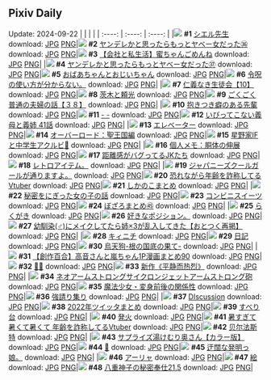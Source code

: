 ## Pixiv Daily
Update: 2024-09-22
|      |      |      |
| :----: | :----: | :----: |
|![](https://pixiv.microyu.workers.dev/c/240x480/img-master/img/2024/09/20/00/00/08/122589047_p0_master1200.jpg) **#1** [シエル先生](https://www.pixiv.net/artworks/122589047) download: [JPG](https://pixiv.microyu.workers.dev/img-original/img/2024/09/20/00/00/08/122589047_p0.jpg) [PNG](https://pixiv.microyu.workers.dev/img-original/img/2024/09/20/00/00/08/122589047_p0.png)|![](https://pixiv.microyu.workers.dev/c/240x480/img-master/img/2024/09/20/00/00/56/122589244_p0_master1200.jpg) **#2** [ヤンデレかと思ったらもっとヤベー女だった㊱](https://www.pixiv.net/artworks/122589244) download: [JPG](https://pixiv.microyu.workers.dev/img-original/img/2024/09/20/00/00/56/122589244_p0.jpg) [PNG](https://pixiv.microyu.workers.dev/img-original/img/2024/09/20/00/00/56/122589244_p0.png)|![](https://pixiv.microyu.workers.dev/c/240x480/img-master/img/2024/09/20/12/00/06/122600007_p0_master1200.jpg) **#3** [【会社と私生活】蜜ちゃんごめんね](https://www.pixiv.net/artworks/122600007) download: [JPG](https://pixiv.microyu.workers.dev/img-original/img/2024/09/20/12/00/06/122600007_p0.jpg) [PNG](https://pixiv.microyu.workers.dev/img-original/img/2024/09/20/12/00/06/122600007_p0.png)|
|![](https://pixiv.microyu.workers.dev/c/240x480/img-master/img/2024/09/21/00/00/41/122617973_p0_master1200.jpg) **#4** [ヤンデレかと思ったらもっとヤベー女だった㊲](https://www.pixiv.net/artworks/122617973) download: [JPG](https://pixiv.microyu.workers.dev/img-original/img/2024/09/21/00/00/41/122617973_p0.jpg) [PNG](https://pixiv.microyu.workers.dev/img-original/img/2024/09/21/00/00/41/122617973_p0.png)|![](https://pixiv.microyu.workers.dev/c/240x480/img-master/img/2024/09/20/18/31/02/122607086_p0_master1200.jpg) **#5** [おばあちゃんとおじいちゃん](https://www.pixiv.net/artworks/122607086) download: [JPG](https://pixiv.microyu.workers.dev/img-original/img/2024/09/20/18/31/02/122607086_p0.jpg) [PNG](https://pixiv.microyu.workers.dev/img-original/img/2024/09/20/18/31/02/122607086_p0.png)|![](https://pixiv.microyu.workers.dev/c/240x480/img-master/img/2024/09/21/14/41/27/122633481_p0_master1200.jpg) **#6** [令呪の使い方が分からない。](https://www.pixiv.net/artworks/122633481) download: [JPG](https://pixiv.microyu.workers.dev/img-original/img/2024/09/21/14/41/27/122633481_p0.jpg) [PNG](https://pixiv.microyu.workers.dev/img-original/img/2024/09/21/14/41/27/122633481_p0.png)|
|![](https://pixiv.microyu.workers.dev/c/240x480/img-master/img/2024/09/21/10/55/06/122628915_p0_master1200.jpg) **#7** [仁義なき生徒会【10】](https://www.pixiv.net/artworks/122628915) download: [JPG](https://pixiv.microyu.workers.dev/img-original/img/2024/09/21/10/55/06/122628915_p0.jpg) [PNG](https://pixiv.microyu.workers.dev/img-original/img/2024/09/21/10/55/06/122628915_p0.png)|![](https://pixiv.microyu.workers.dev/c/240x480/img-master/img/2024/09/20/17/20/15/122605217_p0_master1200.jpg) **#8** [茨木と頼光](https://www.pixiv.net/artworks/122605217) download: [JPG](https://pixiv.microyu.workers.dev/img-original/img/2024/09/20/17/20/15/122605217_p0.jpg) [PNG](https://pixiv.microyu.workers.dev/img-original/img/2024/09/20/17/20/15/122605217_p0.png)|![](https://pixiv.microyu.workers.dev/c/240x480/img-master/img/2024/09/20/17/00/11/122604783_p0_master1200.jpg) **#9** [ごくごく普通の夫婦の話【３８】](https://www.pixiv.net/artworks/122604783) download: [JPG](https://pixiv.microyu.workers.dev/img-original/img/2024/09/20/17/00/11/122604783_p0.jpg) [PNG](https://pixiv.microyu.workers.dev/img-original/img/2024/09/20/17/00/11/122604783_p0.png)|
|![](https://pixiv.microyu.workers.dev/c/240x480/img-master/img/2024/09/21/00/00/29/122617926_p0_master1200.jpg) **#10** [抱きつき癖のある先輩](https://www.pixiv.net/artworks/122617926) download: [JPG](https://pixiv.microyu.workers.dev/img-original/img/2024/09/21/00/00/29/122617926_p0.jpg) [PNG](https://pixiv.microyu.workers.dev/img-original/img/2024/09/21/00/00/29/122617926_p0.png)|![](https://pixiv.microyu.workers.dev/c/240x480/img-master/img/2024/09/20/00/00/24/122589147_p0_master1200.jpg) **#11** [- -](https://www.pixiv.net/artworks/122589147) download: [JPG](https://pixiv.microyu.workers.dev/img-original/img/2024/09/20/00/00/24/122589147_p0.jpg) [PNG](https://pixiv.microyu.workers.dev/img-original/img/2024/09/20/00/00/24/122589147_p0.png)|![](https://pixiv.microyu.workers.dev/c/240x480/img-master/img/2024/09/21/00/04/54/122618343_p0_master1200.jpg) **#12** [いびってこない義母と義姉  41話](https://www.pixiv.net/artworks/122618343) download: [JPG](https://pixiv.microyu.workers.dev/img-original/img/2024/09/21/00/04/54/122618343_p0.jpg) [PNG](https://pixiv.microyu.workers.dev/img-original/img/2024/09/21/00/04/54/122618343_p0.png)|
|![](https://pixiv.microyu.workers.dev/c/240x480/img-master/img/2024/09/20/20/20/52/122610117_p0_master1200.jpg) **#13** [エレベーター](https://www.pixiv.net/artworks/122610117) download: [JPG](https://pixiv.microyu.workers.dev/img-original/img/2024/09/20/20/20/52/122610117_p0.jpg) [PNG](https://pixiv.microyu.workers.dev/img-original/img/2024/09/20/20/20/52/122610117_p0.png)|![](https://pixiv.microyu.workers.dev/c/240x480/img-master/img/2024/09/21/00/00/13/122617831_p0_master1200.jpg) **#14** [オーバーロード：聖王国編](https://www.pixiv.net/artworks/122617831) download: [JPG](https://pixiv.microyu.workers.dev/img-original/img/2024/09/21/00/00/13/122617831_p0.jpg) [PNG](https://pixiv.microyu.workers.dev/img-original/img/2024/09/21/00/00/13/122617831_p0.png)|![](https://pixiv.microyu.workers.dev/c/240x480/img-master/img/2024/09/21/16/29/02/122635864_p0_master1200.jpg) **#15** [星野家IFと中学生アクルビ🌸](https://www.pixiv.net/artworks/122635864) download: [JPG](https://pixiv.microyu.workers.dev/img-original/img/2024/09/21/16/29/02/122635864_p0.jpg) [PNG](https://pixiv.microyu.workers.dev/img-original/img/2024/09/21/16/29/02/122635864_p0.png)|
|![](https://pixiv.microyu.workers.dev/c/240x480/img-master/img/2024/09/21/06/00/12/122624720_p0_master1200.jpg) **#16** [個人メモ：胴体の伸展](https://www.pixiv.net/artworks/122624720) download: [JPG](https://pixiv.microyu.workers.dev/img-original/img/2024/09/21/06/00/12/122624720_p0.jpg) [PNG](https://pixiv.microyu.workers.dev/img-original/img/2024/09/21/06/00/12/122624720_p0.png)|![](https://pixiv.microyu.workers.dev/c/240x480/img-master/img/2024/09/21/19/59/09/122641541_p0_master1200.jpg) **#17** [距離感がバグってるJKたち](https://www.pixiv.net/artworks/122641541) download: [JPG](https://pixiv.microyu.workers.dev/img-original/img/2024/09/21/19/59/09/122641541_p0.jpg) [PNG](https://pixiv.microyu.workers.dev/img-original/img/2024/09/21/19/59/09/122641541_p0.png)|![](https://pixiv.microyu.workers.dev/c/240x480/img-master/img/2024/09/20/19/56/18/122609293_p0_master1200.jpg) **#18** [レトロアイテム。](https://www.pixiv.net/artworks/122609293) download: [JPG](https://pixiv.microyu.workers.dev/img-original/img/2024/09/20/19/56/18/122609293_p0.jpg) [PNG](https://pixiv.microyu.workers.dev/img-original/img/2024/09/20/19/56/18/122609293_p0.png)|
|![](https://pixiv.microyu.workers.dev/c/240x480/img-master/img/2024/09/20/20/13/28/122609932_p0_master1200.jpg) **#19** [ジャパニーズクールガールが通りますよ。](https://www.pixiv.net/artworks/122609932) download: [JPG](https://pixiv.microyu.workers.dev/img-original/img/2024/09/20/20/13/28/122609932_p0.jpg) [PNG](https://pixiv.microyu.workers.dev/img-original/img/2024/09/20/20/13/28/122609932_p0.png)|![](https://pixiv.microyu.workers.dev/c/240x480/img-master/img/2024/09/20/21/15/29/122611942_p0_master1200.jpg) **#20** [恐れながら年齢を詐称してるVtuber](https://www.pixiv.net/artworks/122611942) download: [JPG](https://pixiv.microyu.workers.dev/img-original/img/2024/09/20/21/15/29/122611942_p0.jpg) [PNG](https://pixiv.microyu.workers.dev/img-original/img/2024/09/20/21/15/29/122611942_p0.png)|![](https://pixiv.microyu.workers.dev/c/240x480/img-master/img/2024/09/21/16/11/37/122635490_p0_master1200.jpg) **#21** [しかのこまとめ](https://www.pixiv.net/artworks/122635490) download: [JPG](https://pixiv.microyu.workers.dev/img-original/img/2024/09/21/16/11/37/122635490_p0.jpg) [PNG](https://pixiv.microyu.workers.dev/img-original/img/2024/09/21/16/11/37/122635490_p0.png)|
|![](https://pixiv.microyu.workers.dev/c/240x480/img-master/img/2024/09/21/18/03/23/122638361_p0_master1200.jpg) **#22** [秘密をにぎった女の子の話](https://www.pixiv.net/artworks/122638361) download: [JPG](https://pixiv.microyu.workers.dev/img-original/img/2024/09/21/18/03/23/122638361_p0.jpg) [PNG](https://pixiv.microyu.workers.dev/img-original/img/2024/09/21/18/03/23/122638361_p0.png)|![](https://pixiv.microyu.workers.dev/c/240x480/img-master/img/2024/09/20/20/30/05/122610380_p0_master1200.jpg) **#23** [コンビニスイーツ](https://www.pixiv.net/artworks/122610380) download: [JPG](https://pixiv.microyu.workers.dev/img-original/img/2024/09/20/20/30/05/122610380_p0.jpg) [PNG](https://pixiv.microyu.workers.dev/img-original/img/2024/09/20/20/30/05/122610380_p0.png)|![](https://pixiv.microyu.workers.dev/c/240x480/img-master/img/2024/09/20/01/51/16/122592441_p0_master1200.jpg) **#24** [ぼざろまとめ㊺](https://www.pixiv.net/artworks/122592441) download: [JPG](https://pixiv.microyu.workers.dev/img-original/img/2024/09/20/01/51/16/122592441_p0.jpg) [PNG](https://pixiv.microyu.workers.dev/img-original/img/2024/09/20/01/51/16/122592441_p0.png)|
|![](https://pixiv.microyu.workers.dev/c/240x480/img-master/img/2024/09/20/03/50/08/122594204_p0_master1200.jpg) **#25** [らくがき](https://www.pixiv.net/artworks/122594204) download: [JPG](https://pixiv.microyu.workers.dev/img-original/img/2024/09/20/03/50/08/122594204_p0.jpg) [PNG](https://pixiv.microyu.workers.dev/img-original/img/2024/09/20/03/50/08/122594204_p0.png)|![](https://pixiv.microyu.workers.dev/c/240x480/img-master/img/2024/09/21/18/37/51/122639247_p0_master1200.jpg) **#26** [好きなポジション。](https://www.pixiv.net/artworks/122639247) download: [JPG](https://pixiv.microyu.workers.dev/img-original/img/2024/09/21/18/37/51/122639247_p0.jpg) [PNG](https://pixiv.microyu.workers.dev/img-original/img/2024/09/21/18/37/51/122639247_p0.png)|![](https://pixiv.microyu.workers.dev/c/240x480/img-master/img/2024/09/20/12/00/27/122600064_p0_master1200.jpg) **#27** [幼馴染(♂)にメイクしてたら姉×3が乱入してきた【おとつく再掲】](https://www.pixiv.net/artworks/122600064) download: [JPG](https://pixiv.microyu.workers.dev/img-original/img/2024/09/20/12/00/27/122600064_p0.jpg) [PNG](https://pixiv.microyu.workers.dev/img-original/img/2024/09/20/12/00/27/122600064_p0.png)|
|![](https://pixiv.microyu.workers.dev/c/240x480/img-master/img/2024/09/20/00/00/19/122589124_p0_master1200.jpg) **#28** [キィニチ](https://www.pixiv.net/artworks/122589124) download: [JPG](https://pixiv.microyu.workers.dev/img-original/img/2024/09/20/00/00/19/122589124_p0.jpg) [PNG](https://pixiv.microyu.workers.dev/img-original/img/2024/09/20/00/00/19/122589124_p0.png)|![](https://pixiv.microyu.workers.dev/c/240x480/img-master/img/2024/09/20/21/38/41/122612721_p0_master1200.jpg) **#29** [日記](https://www.pixiv.net/artworks/122612721) download: [JPG](https://pixiv.microyu.workers.dev/img-original/img/2024/09/20/21/38/41/122612721_p0.jpg) [PNG](https://pixiv.microyu.workers.dev/img-original/img/2024/09/20/21/38/41/122612721_p0.png)|![](https://pixiv.microyu.workers.dev/c/240x480/img-master/img/2024/09/21/00/00/07/122617793_p0_master1200.jpg) **#30** [烏天狗-根の国底の果て-](https://www.pixiv.net/artworks/122617793) download: [JPG](https://pixiv.microyu.workers.dev/img-original/img/2024/09/21/00/00/07/122617793_p0.jpg) [PNG](https://pixiv.microyu.workers.dev/img-original/img/2024/09/21/00/00/07/122617793_p0.png)|
|![](https://pixiv.microyu.workers.dev/c/240x480/img-master/img/2024/09/21/00/01/13/122618065_p0_master1200.jpg) **#31** [【創作百合】高音さんと嵐ちゃん1P漫画まとめ90](https://www.pixiv.net/artworks/122618065) download: [JPG](https://pixiv.microyu.workers.dev/img-original/img/2024/09/21/00/01/13/122618065_p0.jpg) [PNG](https://pixiv.microyu.workers.dev/img-original/img/2024/09/21/00/01/13/122618065_p0.png)|![](https://pixiv.microyu.workers.dev/c/240x480/img-master/img/2024/09/21/11/52/25/122629978_p0_master1200.jpg) **#32** [🌸🦋](https://www.pixiv.net/artworks/122629978) download: [JPG](https://pixiv.microyu.workers.dev/img-original/img/2024/09/21/11/52/25/122629978_p0.jpg) [PNG](https://pixiv.microyu.workers.dev/img-original/img/2024/09/21/11/52/25/122629978_p0.png)|![](https://pixiv.microyu.workers.dev/c/240x480/img-master/img/2024/09/20/00/17/11/122589936_p0_master1200.jpg) **#33** [新作《平静而热烈》](https://www.pixiv.net/artworks/122589936) download: [JPG](https://pixiv.microyu.workers.dev/img-original/img/2024/09/20/00/17/11/122589936_p0.jpg) [PNG](https://pixiv.microyu.workers.dev/img-original/img/2024/09/20/00/17/11/122589936_p0.png)|
|![](https://pixiv.microyu.workers.dev/c/240x480/img-master/img/2024/09/21/21/07/00/122643891_p0_master1200.jpg) **#34** [ネオアームストロングサイクロンジェットアームストロング砲](https://www.pixiv.net/artworks/122643891) download: [JPG](https://pixiv.microyu.workers.dev/img-original/img/2024/09/21/21/07/00/122643891_p0.jpg) [PNG](https://pixiv.microyu.workers.dev/img-original/img/2024/09/21/21/07/00/122643891_p0.png)|![](https://pixiv.microyu.workers.dev/c/240x480/img-master/img/2024/09/20/02/34/59/122593225_p0_master1200.jpg) **#35** [魔法少女・変身前後の関係性](https://www.pixiv.net/artworks/122593225) download: [JPG](https://pixiv.microyu.workers.dev/img-original/img/2024/09/20/02/34/59/122593225_p0.jpg) [PNG](https://pixiv.microyu.workers.dev/img-original/img/2024/09/20/02/34/59/122593225_p0.png)|![](https://pixiv.microyu.workers.dev/c/240x480/img-master/img/2024/09/20/07/06/51/122596328_p0_master1200.jpg) **#36** [強請り集り](https://www.pixiv.net/artworks/122596328) download: [JPG](https://pixiv.microyu.workers.dev/img-original/img/2024/09/20/07/06/51/122596328_p0.jpg) [PNG](https://pixiv.microyu.workers.dev/img-original/img/2024/09/20/07/06/51/122596328_p0.png)|
|![](https://pixiv.microyu.workers.dev/c/240x480/img-master/img/2024/09/20/13/30/22/122601446_p0_master1200.jpg) **#37** [DIscussion](https://www.pixiv.net/artworks/122601446) download: [JPG](https://pixiv.microyu.workers.dev/img-original/img/2024/09/20/13/30/22/122601446_p0.jpg) [PNG](https://pixiv.microyu.workers.dev/img-original/img/2024/09/20/13/30/22/122601446_p0.png)|![](https://pixiv.microyu.workers.dev/c/240x480/img-master/img/2024/09/20/18/09/18/122606516_p0_master1200.jpg) **#38** [2022年ツイッタまとめ](https://www.pixiv.net/artworks/122606516) download: [JPG](https://pixiv.microyu.workers.dev/img-original/img/2024/09/20/18/09/18/122606516_p0.jpg) [PNG](https://pixiv.microyu.workers.dev/img-original/img/2024/09/20/18/09/18/122606516_p0.png)|![](https://pixiv.microyu.workers.dev/c/240x480/img-master/img/2024/09/21/12/07/50/122630410_p0_master1200.jpg) **#39** [すべり台](https://www.pixiv.net/artworks/122630410) download: [JPG](https://pixiv.microyu.workers.dev/img-original/img/2024/09/21/12/07/50/122630410_p0.jpg) [PNG](https://pixiv.microyu.workers.dev/img-original/img/2024/09/21/12/07/50/122630410_p0.png)|
|![](https://pixiv.microyu.workers.dev/c/240x480/img-master/img/2024/09/20/00/22/43/122590120_p0_master1200.jpg) **#40** [発火](https://www.pixiv.net/artworks/122590120) download: [JPG](https://pixiv.microyu.workers.dev/img-original/img/2024/09/20/00/22/43/122590120_p0.jpg) [PNG](https://pixiv.microyu.workers.dev/img-original/img/2024/09/20/00/22/43/122590120_p0.png)|![](https://pixiv.microyu.workers.dev/c/240x480/img-master/img/2024/09/21/21/07/34/122643909_p0_master1200.jpg) **#41** [暑すぎて 暑くて暑くて 年齢を詐称してるVtuber](https://www.pixiv.net/artworks/122643909) download: [JPG](https://pixiv.microyu.workers.dev/img-original/img/2024/09/21/21/07/34/122643909_p0.jpg) [PNG](https://pixiv.microyu.workers.dev/img-original/img/2024/09/21/21/07/34/122643909_p0.png)|![](https://pixiv.microyu.workers.dev/c/240x480/img-master/img/2024/09/20/16/04/45/122603767_p0_master1200.jpg) **#42** [贝尔法斯特](https://www.pixiv.net/artworks/122603767) download: [JPG](https://pixiv.microyu.workers.dev/img-original/img/2024/09/20/16/04/45/122603767_p0.jpg) [PNG](https://pixiv.microyu.workers.dev/img-original/img/2024/09/20/16/04/45/122603767_p0.png)|
|![](https://pixiv.microyu.workers.dev/c/240x480/img-master/img/2024/09/20/00/00/20/122589126_p0_master1200.jpg) **#43** [サプライズ湯けむり奥さん【カラー版】](https://www.pixiv.net/artworks/122589126) download: [JPG](https://pixiv.microyu.workers.dev/img-original/img/2024/09/20/00/00/20/122589126_p0.jpg) [PNG](https://pixiv.microyu.workers.dev/img-original/img/2024/09/20/00/00/20/122589126_p0.png)|![](https://pixiv.microyu.workers.dev/c/240x480/img-master/img/2024/09/20/17/18/01/122605160_p0_master1200.jpg) **#44** [🚟](https://www.pixiv.net/artworks/122605160) download: [JPG](https://pixiv.microyu.workers.dev/img-original/img/2024/09/20/17/18/01/122605160_p0.jpg) [PNG](https://pixiv.microyu.workers.dev/img-original/img/2024/09/20/17/18/01/122605160_p0.png)|![](https://pixiv.microyu.workers.dev/c/240x480/img-master/img/2024/09/21/09/58/02/122627948_p0_master1200.jpg) **#45** [迂闊な発明っ娘。](https://www.pixiv.net/artworks/122627948) download: [JPG](https://pixiv.microyu.workers.dev/img-original/img/2024/09/21/09/58/02/122627948_p0.jpg) [PNG](https://pixiv.microyu.workers.dev/img-original/img/2024/09/21/09/58/02/122627948_p0.png)|
|![](https://pixiv.microyu.workers.dev/c/240x480/img-master/img/2024/09/21/16/01/21/122635260_p0_master1200.jpg) **#46** [アーリャ](https://www.pixiv.net/artworks/122635260) download: [JPG](https://pixiv.microyu.workers.dev/img-original/img/2024/09/21/16/01/21/122635260_p0.jpg) [PNG](https://pixiv.microyu.workers.dev/img-original/img/2024/09/21/16/01/21/122635260_p0.png)|![](https://pixiv.microyu.workers.dev/c/240x480/img-master/img/2024/09/20/23/46/23/122617296_p0_master1200.jpg) **#47** [絵](https://www.pixiv.net/artworks/122617296) download: [JPG](https://pixiv.microyu.workers.dev/img-original/img/2024/09/20/23/46/23/122617296_p0.jpg) [PNG](https://pixiv.microyu.workers.dev/img-original/img/2024/09/20/23/46/23/122617296_p0.png)|![](https://pixiv.microyu.workers.dev/c/240x480/img-master/img/2024/09/21/01/39/34/122621094_p0_master1200.jpg) **#48** [八重神子の秘密奉仕21.5](https://www.pixiv.net/artworks/122621094) download: [JPG](https://pixiv.microyu.workers.dev/img-original/img/2024/09/21/01/39/34/122621094_p0.jpg) [PNG](https://pixiv.microyu.workers.dev/img-original/img/2024/09/21/01/39/34/122621094_p0.png)|
